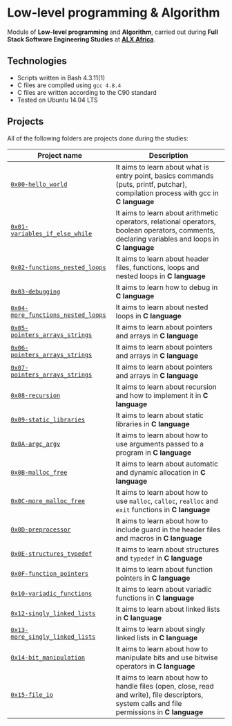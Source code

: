 # Low-level programming & Algorithm

Module of **Low-level programming** and **Algorithm**, carried out during **Full Stack Software Engineering Studies** at **[ALX Africa](https://www.alxafrica.com/)**.

## Technologies
* Scripts written in Bash 4.3.11(1)
* C files are compiled using `gcc 4.8.4`
* C files are written according to the C90 standard
* Tested on Ubuntu 14.04 LTS

## Projects
All of the following folders are projects done during the studies:

| Project name | Description |
| ------------ | ----------- |
| [`0x00-hello_world`](https://github.com/NalediMosehla/alx-low_level_programming/tree/master/0x00-hello_world) | It aims to learn about what is entry point, basics commands (puts, printf, putchar), compilation process with gcc in **C language** |
| [`0x01-variables_if_else_while`](https://github.com/NalediMosehla/alx-low_level_programming/tree/master/0x01-variables_if_else_while) | It aims to learn about arithmetic operators, relational operators, boolean operators, comments, declaring variables and loops in **C language** |
| [`0x02-functions_nested_loops`](https://github.com/NalediMosehla/alx-low_level_programming/tree/master/0x02-functions_nested_loops) | It aims to learn about header files, functions, loops and nested loops in **C language** |
| [`0x03-debugging`](https://github.com/NalediMosehlac/alx-low_level_programming/tree/master/0x03-debugging) | It aims to learn how to debug in **C language** |
| [`0x04-more_functions_nested_loops`](https://github.com/NalediMosehla/alx-low_level_programming/tree/master/0x04-more_functions_nested_loops) | It aims to learn about nested loops in **C language** |
| [`0x05-pointers_arrays_strings`](https://github.com/NalediMosehla/alx-low_level_programming/tree/master/0x05-pointers_arrays_strings) | It aims to learn about pointers and arrays in **C language** |
| [`0x06-pointers_arrays_strings`](https://github.com/NalediMosehla/alx-low_level_programming/tree/master/0x06-pointers_arrays_strings) | It aims to learn about pointers and arrays in **C language** |
| [`0x07-pointers_arrays_strings`](https://github.com/NalediMosehla/alx-low_level_programming/tree/master/0x07-pointers_arrays_strings) | It aims to learn about pointers and arrays in **C language** |
| [`0x08-recursion`](https://github.com/NalediMosehla/alx-low_level_programming/tree/master/0x08-recursion) | It aims to learn about recursion and how to implement it in **C language** |
| [`0x09-static_libraries`](https://github.com/NalediMosehla/alx-low_level_programming/tree/master/0x09-static_libraries) | It aims to learn about static libraries in **C language** |
| [`0x0A-argc_argv`](https://github.com/NalediMosehla/alx-low_level_programming/tree/master/0x0A-argc_argv) | It aims to learn about how to use arguments passed to a program in **C language** |
| [`0x0B-malloc_free`](https://github.com/NalediMosehla/alx-low_level_programming/tree/master/0x0B-malloc_free) | It aims to learn about automatic and dynamic allocation in **C language**|
| [`0x0C-more_malloc_free`](https://github.com/NalediMosehla/alx-low_level_programming/tree/master/0x0B-malloc_free) | It aims to learn about how to use `malloc`, `calloc`, `realloc` and `exit` functions in **C language** |
| [`0x0D-preprocessor`](https://github.com/NalediMosehla/alx-low_level_programming/tree/master/0x0D-preprocessor) | It aims to learn about how to include guard in the header files and macros in **C language** |
| [`0x0E-structures_typedef`](https://github.com/NalediMosehla/alx-low_level_programming/tree/master/0x0E-structures_typedef) | It aims to learn about structures and `typedef` in **C language** |
| [`0x0F-function_pointers`](https://github.com/NalediMosehla/alx-low_level_programming/tree/master/0x0F-function_pointers) | It aims to learn about function pointers in **C language** |
| [`0x10-variadic_functions`](https://github.com/NalediMosehla/alx-low_level_programming/tree/master/0x10-variadic_functions) | It aims to learn about variadic functions in **C language** |
| [`0x12-singly_linked_lists`](https://github.com/NalediMosehla/alx-low_level_programming/tree/master/0x12-singly_linked_lists) | It aims to learn about linked lists in **C language** |
| [`0x13-more_singly_linked_lists`](https://github.com/NalediMosehla/alx-low_level_programming/tree/master/0x13-more_singly_linked_lists) | It aims to learn about singly linked lists in **C language** |
| [`0x14-bit_manipulation`](https://github.com/NalediMosehla/alx-low_level_programming/tree/master/0x14-bit_manipulation) | It aims to learn about how to manipulate bits and use bitwise operators in **C language** |
| [`0x15-file_io`](https://github.com/NalediMosehla/alx-low_level_programming/tree/master/0x15-file_io) | It aims to learn about how to handle files (open, close, read and write), file descriptors, system calls and file permissions in **C language** |

